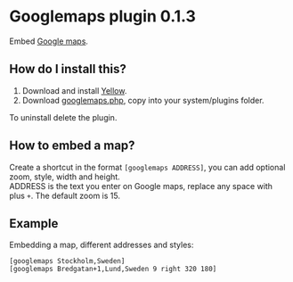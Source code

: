 Googlemaps plugin 0.1.3
=======================
Embed [Google maps](https://maps.google.com/).

How do I install this?
----------------------
1. Download and install [Yellow](https://github.com/markseu/yellowcms/).  
2. Download [googlemaps.php](googlemaps.php?raw=true), copy into your system/plugins folder.  

To uninstall delete the plugin.

How to embed a map?
-------------------
Create a shortcut in the format `[googlemaps ADDRESS]`, you can add optional zoom, style, width and height.  
ADDRESS is the text you enter on Google maps, replace any space with plus `+`. The default zoom is 15.

Example
-------
Embedding a map, different addresses and styles:

    [googlemaps Stockholm,Sweden]
    [googlemaps Bredgatan+1,Lund,Sweden 9 right 320 180]